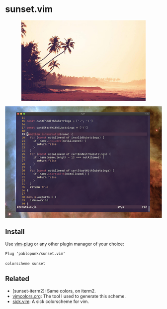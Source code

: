 # sunset.vim

<p align="center">
  <img src="https://github.com/pablopunk/art/raw/master/sunset/sunset.jpg" width="400" />
</p>

<p align="center">
  <img src="https://github.com/pablopunk/art/raw/master/sunset/vim.png" />
</p>

## Install

Use [vim-plug](https://github.com/pablopunk/sunset.vim) or any other plugin manager of your choice:

```viml
Plug 'pablopunk/sunset.vim'

colorscheme sunset
```

## Related

- [sunset-iterm2]: Same colors, on iterm2.
- [vimcolors.org](https://vimcolors.org): The tool I used to generate this scheme.
- [sick.vim](https://github.com/pablopunk/sick.vim): A sick colorscheme for vim.
